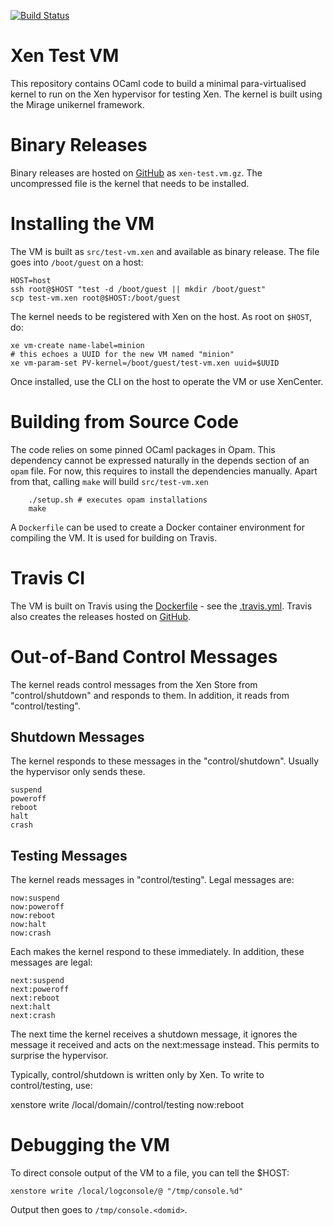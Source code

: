 [![Build Status](https://travis-ci.org/xapi-project/xen-test-vm.svg?branch=master)](https://travis-ci.org/xapi-project/xen-test-vm)

# Xen Test VM

This repository contains OCaml code to build a minimal para-virtualised
kernel to run on the Xen hypervisor for testing Xen. The kernel is built
using the Mirage unikernel framework.

# Binary Releases

Binary releases are hosted on 
[GitHub](https://github.com/xapi-project/xen-test-vm/releases) as
`xen-test.vm.gz`. The uncompressed file is the kernel that needs to be
installed.

# Installing the VM

The VM is built as `src/test-vm.xen` and available as binary
release. The file goes into `/boot/guest` on a host:

    HOST=host
    ssh root@$HOST "test -d /boot/guest || mkdir /boot/guest"
    scp test-vm.xen root@$HOST:/boot/guest

The kernel needs to be registered with Xen on the host.  As root on
`$HOST`, do:

    xe vm-create name-label=minion
    # this echoes a UUID for the new VM named "minion"
    xe vm-param-set PV-kernel=/boot/guest/test-vm.xen uuid=$UUID
    
Once installed, use the CLI on the host to operate the VM or use
XenCenter.

# Building from Source Code

The code relies on some pinned OCaml packages in Opam. This dependency
cannot be expressed naturally in the depends section of an `opam` file. For
now, this requires to install the dependencies manually. Apart from that,
calling `make` will build `src/test-vm.xen`


        ./setup.sh # executes opam installations
        make

A `Dockerfile` can be used to create a Docker container environment for
compiling the VM. It is used for building on Travis.

# Travis CI

The VM is built on Travis using the [Dockerfile](./Dockerfile) - see the
[.travis.yml](.travis.yml). Travis also creates the releases hosted on
[GitHub](https://github.com/xapi-project/xen-test-vm/releases).

# Out-of-Band Control Messages

The kernel reads control messages from the Xen Store from
"control/shutdown" and responds to them. In addition, it reads from 
"control/testing". 

## Shutdown Messages

The kernel responds to these messages in the "control/shutdown". Usually
the hypervisor only sends these.

    suspend  
    poweroff 
    reboot   
    halt     
    crash    

## Testing Messages

The kernel reads messages in "control/testing". Legal messages are:

    now:suspend  
    now:poweroff 
    now:reboot   
    now:halt     
    now:crash    

Each makes the kernel respond to these immediately. In addition, these
messages are legal:

    next:suspend  
    next:poweroff 
    next:reboot   
    next:halt     
    next:crash    

The next time the kernel receives a shutdown message, it ignores the
message it received and acts on the next:message instead. This permits
to surprise the hypervisor.

Typically, control/shutdown is written only by Xen. To write to
control/testing, use:

  xenstore write /local/domain/<domid>/control/testing now:reboot

# Debugging the VM

To direct console output of the VM to a file, you can tell the $HOST:

    xenstore write /local/logconsole/@ "/tmp/console.%d"

Output then goes to `/tmp/console.<domid>`.


